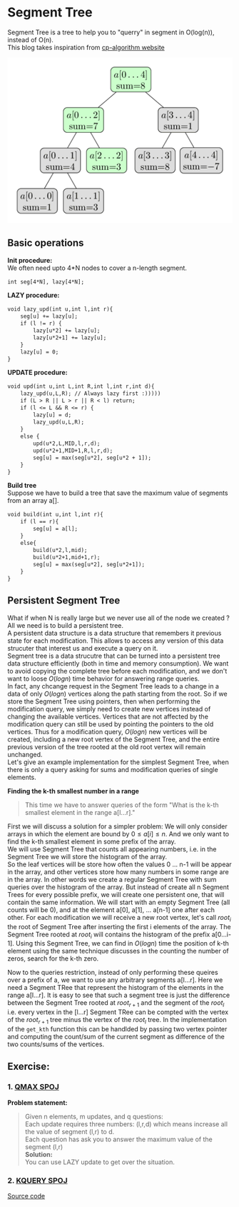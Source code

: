 # Segment Tree  
Segment Tree is a tree to help you to "querry" in segment in O(log(n)), instead of O(n).  
This blog takes inspiration from [cp-algorithm website](https://cp-algorithms.com/data_structures/segment_tree.html#counting-zero-search-kth)  

![sum-segment-tree-update](sum-segment-tree-update.png)    
## **Basic operations**  
**Init procedure:**  
We often need upto 4*N nodes to cover a n-length segment.  
```
int seg[4*N], lazy[4*N];
```
**LAZY procedure:**    
```
void lazy_upd(int u,int l,int r){
	seg[u] += lazy[u];
	if (l != r) {
		lazy[u*2] += lazy[u];
		lazy[u*2+1] += lazy[u];
	}
	lazy[u] = 0;
}
```
**UPDATE procedure:**  

```
void upd(int u,int L,int R,int l,int r,int d){
	lazy_upd(u,L,R); // Always lazy first :)))))
	if (L > R || L > r || R < l) return; 
	if (l <= L && R <= r) {
		lazy[u] = d;
		lazy_upd(u,L,R);
	}
	else {
		upd(u*2,L,MID,l,r,d);
		upd(u*2+1,MID+1,R,l,r,d);
		seg[u] = max(seg[u*2], seg[u*2 + 1]);
	}
}
```  
**Build tree**  
Suppose we have to build a tree that save the maximum value of segments from an array a[].  
```
void build(int u,int l,int r){
    if (l == r){
        seg[u] = a[l];
    }
    else{
        build(u*2,l,mid);
        build(u*2+1,mid+1,r);
        seg[u] = max(seg[u*2], seg[u*2+1]);
    }
}
```
## Persistent Segment Tree  
What if when N is really large but we never use all of the node we created ?  
All we need is to build a persistent tree.  
A persistent data structure is a data structure that remembers it previous state for each modification. This allows to access any version of this data strucuter that interest us and execute a query on it.  
Segment tree is a data strucutre that can be turned into a persistent tree data structure efficiently (both in time and memory consumption). We want to avoid copying the complete tree before each modification, and we don't want to loose $O(log{n})$ time behavior for answering range queries.  
In fact, any chcange request in the Segment Tree leads to a change in a data of only $O(log{n})$ vertices along the path starting from the root. So if we store the Segment Tree using pointers, then when performing the modification query, we simply need to create new vertices instead of changing the available vertices. Vertices that are not affected by the modification query can still be used by pointing the pointers to the old vertices. Thus for a modification query, $O(log{n})$ new vertices will be created, including a new root vertex of the Segment Tree, and the entire previous version of the tree rooted at the old root vertex will remain unchanged.  
Let's give an example implementation for the simplest Segment Tree, when there is only a query asking for sums and modification queries of single elements.  

**Finding the k-th smallest number in a range**  
> This time we have to answer queries of the form "What is the k-th smallest element in the range a[l...r]."  

First we will discuss a solution for a simpler problem: We will only consider arrays in which the element are bound by $0 \leq a[i] \leq n$. And we only want to find the k-th smallest element in some prefix of the array.  
We will use Segment Tree that counts all appearing numbers, i.e. in the Segment Tree we will store the histogram of the array.  
So the leaf vertices will be store how often the values 0 ... n-1 will be appear in the array, and other vertices store how many numbers in some range are in the array. In other words we create a regular Segment Tree with sum queries over the histogram of the array. But instead of create all n Segment Trees for every possible prefix, we will create one persistent one, that will contain the same information. We will start with an empty Segment Tree (all counts will be 0), and at the element a[0], a[1], ... a[n-1] one after each other. For each modification we will receive a new root vertex, let's call $root_i$ the root of Segment Tree after inserting the first i elements of the array. The Segment Tree rooted at $root_i$ will contains the histogram of the prefix a[0...i-1]. Using this Segment Tree, we can find in $O(log{n})$ time the position of k-th element using the same technique discusses in the counting the number of zeros, search for the k-th zero.  

Now to the queries restriction, instead of only performing these queires over a prefix of a, we want to use any arbitrary segments a[l...r]. Here we need a Segment TRee that represent the histogram of the elements in the range a[l...r]. It is easy to see that such a segment tree is just the difference between the Segment Tree rooted at $root_{r+1}$ and the segment of the $root_l$ i.e. every vertex in the [l...r] Segment TRee can be compted with the vertex of the $root_{r+1}$ tree minus the vertex of the $root_l$ tree. In the implementation of the `get_kth` function this can be handlded by passing two vertex pointer and computing the count/sum of the current segment as difference of the two counts/sums of the vertices.  
 


## Exercise:  
### 1. **[QMAX SPOJ](https://vn.spoj.com/problems/QMAX/)**  
**Problem statement:**  
> Given n elements, m updates, and q questions:  
Each update requires three numbers: (l,r,d) which means increase all the value of segment (l,r) to d.  
Each question has ask you to answer the maximum value of the segment (l,r)  
**Solution:**  
You can use LAZY update to get over the situation.  
### 2. **[KQUERY SPOJ](https://vn.spoj.com/problems/KQUERY/)**  
[Source code](./KQUERY.cpp)  

